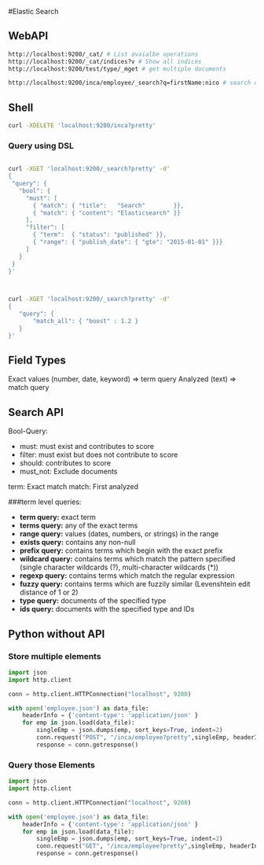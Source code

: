 #Elastic Search

## WebAPI
 ```sh
http://localhost:9200/_cat/ # List avaialbe operations
http://localhost:9200/_cat/indices?v # Show all indices
http://localhost:9200/test/type/_mget # get multiple documents

http://localhost:9200/inca/employee/_search?q=firstName:nico # search documents with firstName = nico
 ```
 
## Shell

```sh
curl -XDELETE 'localhost:9200/inca?pretty'
```


### Query using DSL
 ```sh

curl -XGET 'localhost:9200/_search?pretty' -d'
{
  "query": { 
    "bool": { 
      "must": [
        { "match": { "title":   "Search"        }}, 
        { "match": { "content": "Elasticsearch" }}  
      ],
      "filter": [ 
        { "term":  { "status": "published" }}, 
        { "range": { "publish_date": { "gte": "2015-01-01" }}} 
      ]
    }
  }
}'
 
 
 
curl -XGET 'localhost:9200/_search?pretty' -d'
{
    "query": {
        "match_all": { "boost" : 1.2 }
    }
}'

 ```
## Field Types 

Exact values (number, date, keyword) => term query
Analyzed (text) => match query
 
 
## Search API

Bool-Query:

* must: must exist and contributes to score
* filter: must exist but does not contribute to score
* should: contributes to score
* must_not: Exclude documents

term: Exact match 
match: First analyzed

###term level queries: 
 
* __term query:__ exact term 
* __terms query:__ any of the exact terms 
* __range query:__  values (dates, numbers, or strings) in the range
* __exists query:__ contains any non-null
* __prefix query:__ contains terms which begin with the exact prefix 
* __wildcard query:__ contains terms which match the pattern specified (single character wildcards (?), multi-character wildcards (*))
* __regexp query:__ contains terms which match the regular expression
* __fuzzy query:__ contains terms which are fuzzily similar (Levenshtein edit distance of 1 or 2)
* __type query:__ documents of the specified type
* __ids query:__ documents with the specified type and IDs

 
## Python without API

### Store multiple elements
```py 
import json
import http.client

conn = http.client.HTTPConnection("localhost", 9200)

with open('employee.json') as data_file:    
    headerInfo = {'content-type': 'application/json' }
    for emp in json.load(data_file):
        singleEmp = json.dumps(emp, sort_keys=True, indent=2)
        conn.request("POST", "/inca/employee?pretty",singleEmp, headerInfo)
        response = conn.getresponse()
```

### Query those Elements
```py 
import json
import http.client

conn = http.client.HTTPConnection("localhost", 9200)

with open('employee.json') as data_file:    
    headerInfo = {'content-type': 'application/json' }
    for emp in json.load(data_file):
        singleEmp = json.dumps(emp, sort_keys=True, indent=2)
        conn.request("GET", "/inca/employee?pretty",singleEmp, headerInfo)
        response = conn.getresponse()
```